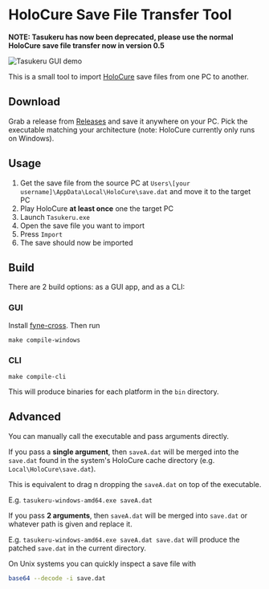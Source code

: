 # HoloCure Save File Transfer Tool

**NOTE: Tasukeru has now been deprecated, please use the normal HoloCure save file transfer now in version 0.5**

![Tasukeru GUI demo](https://i.imgur.com/HDohzzB.png)

This is a small tool to import [HoloCure](https://kay-yu.itch.io/holocure) save files from one PC to another.

## Download

Grab a release from [Releases](https://github.com/DaniruKun/tasukeru/releases) and save it anywhere on your PC.
Pick the executable matching your architecture (note: HoloCure currently only runs on Windows).

## Usage

1. Get the save file from the source PC at `Users\[your username]\AppData\Local\HoloCure\save.dat` and move it to the target PC
2. Play HoloCure **at least once** one the target PC
3. Launch `Tasukeru.exe`
4. Open the save file you want to import
5. Press `Import`
6. The save should now be imported

## Build

There are 2 build options: as a GUI app, and as a CLI:

### GUI

Install [fyne-cross](https://github.com/fyne-io/fyne-cross).
Then run

```shell
make compile-windows
```

### CLI

```shell
make compile-cli
```

This will produce binaries for each platform in the `bin` directory.

## Advanced

You can manually call the executable and pass arguments directly.

If you pass a **single argument**, then `saveA.dat` will be merged into the `save.dat` found in the system's HoloCure cache directory (e.g. `Local\HoloCure\save.dat`).

This is equivalent to drag n dropping the `saveA.dat` on top of the executable.

E.g. `tasukeru-windows-amd64.exe saveA.dat`

If you pass **2 arguments**, then `saveA.dat` will be merged into `save.dat` or whatever path is given and replace it.

E.g. `tasukeru-windows-amd64.exe saveA.dat save.dat` will produce the patched `save.dat` in the current directory.

On Unix systems you can quickly inspect a save file with

```sh
base64 --decode -i save.dat
```
